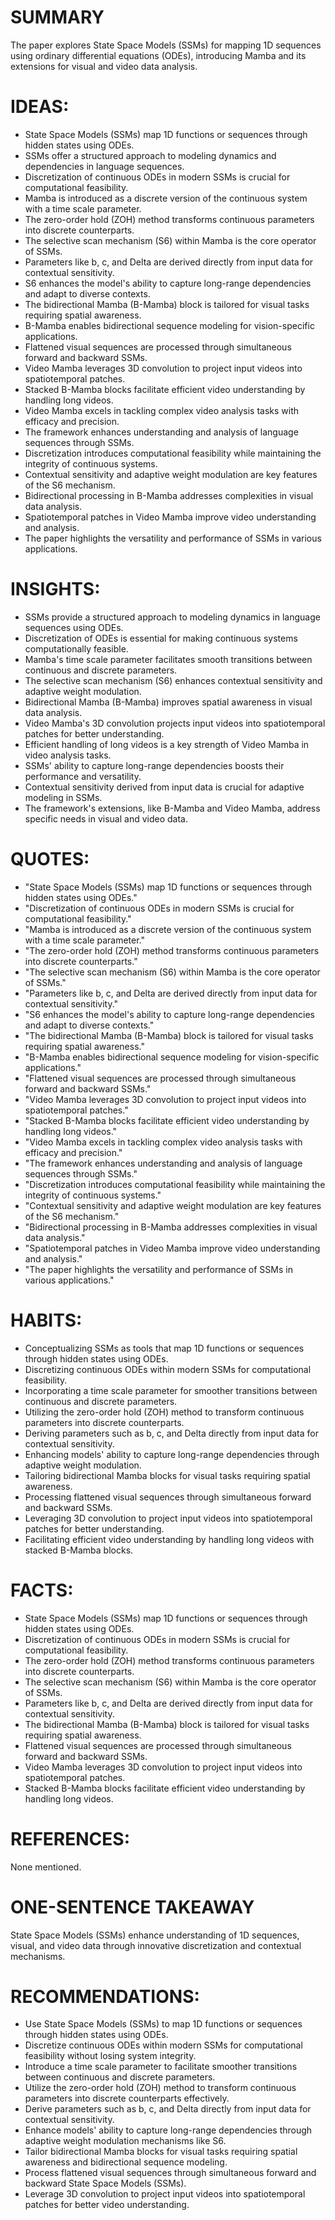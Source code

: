 # SUMMARY
The paper explores State Space Models (SSMs) for mapping 1D sequences using ordinary differential equations (ODEs), introducing Mamba and its extensions for visual and video data analysis.

# IDEAS:
- State Space Models (SSMs) map 1D functions or sequences through hidden states using ODEs.
- SSMs offer a structured approach to modeling dynamics and dependencies in language sequences.
- Discretization of continuous ODEs in modern SSMs is crucial for computational feasibility.
- Mamba is introduced as a discrete version of the continuous system with a time scale parameter.
- The zero-order hold (ZOH) method transforms continuous parameters into discrete counterparts.
- The selective scan mechanism (S6) within Mamba is the core operator of SSMs.
- Parameters like b, c, and Delta are derived directly from input data for contextual sensitivity.
- S6 enhances the model's ability to capture long-range dependencies and adapt to diverse contexts.
- The bidirectional Mamba (B-Mamba) block is tailored for visual tasks requiring spatial awareness.
- B-Mamba enables bidirectional sequence modeling for vision-specific applications.
- Flattened visual sequences are processed through simultaneous forward and backward SSMs.
- Video Mamba leverages 3D convolution to project input videos into spatiotemporal patches.
- Stacked B-Mamba blocks facilitate efficient video understanding by handling long videos.
- Video Mamba excels in tackling complex video analysis tasks with efficacy and precision.
- The framework enhances understanding and analysis of language sequences through SSMs.
- Discretization introduces computational feasibility while maintaining the integrity of continuous systems.
- Contextual sensitivity and adaptive weight modulation are key features of the S6 mechanism.
- Bidirectional processing in B-Mamba addresses complexities in visual data analysis.
- Spatiotemporal patches in Video Mamba improve video understanding and analysis.
- The paper highlights the versatility and performance of SSMs in various applications.

# INSIGHTS:
- SSMs provide a structured approach to modeling dynamics in language sequences using ODEs.
- Discretization of ODEs is essential for making continuous systems computationally feasible.
- Mamba's time scale parameter facilitates smooth transitions between continuous and discrete parameters.
- The selective scan mechanism (S6) enhances contextual sensitivity and adaptive weight modulation.
- Bidirectional Mamba (B-Mamba) improves spatial awareness in visual data analysis.
- Video Mamba's 3D convolution projects input videos into spatiotemporal patches for better understanding.
- Efficient handling of long videos is a key strength of Video Mamba in video analysis tasks.
- SSMs' ability to capture long-range dependencies boosts their performance and versatility.
- Contextual sensitivity derived from input data is crucial for adaptive modeling in SSMs.
- The framework's extensions, like B-Mamba and Video Mamba, address specific needs in visual and video data.

# QUOTES:
- "State Space Models (SSMs) map 1D functions or sequences through hidden states using ODEs."
- "Discretization of continuous ODEs in modern SSMs is crucial for computational feasibility."
- "Mamba is introduced as a discrete version of the continuous system with a time scale parameter."
- "The zero-order hold (ZOH) method transforms continuous parameters into discrete counterparts."
- "The selective scan mechanism (S6) within Mamba is the core operator of SSMs."
- "Parameters like b, c, and Delta are derived directly from input data for contextual sensitivity."
- "S6 enhances the model's ability to capture long-range dependencies and adapt to diverse contexts."
- "The bidirectional Mamba (B-Mamba) block is tailored for visual tasks requiring spatial awareness."
- "B-Mamba enables bidirectional sequence modeling for vision-specific applications."
- "Flattened visual sequences are processed through simultaneous forward and backward SSMs."
- "Video Mamba leverages 3D convolution to project input videos into spatiotemporal patches."
- "Stacked B-Mamba blocks facilitate efficient video understanding by handling long videos."
- "Video Mamba excels in tackling complex video analysis tasks with efficacy and precision."
- "The framework enhances understanding and analysis of language sequences through SSMs."
- "Discretization introduces computational feasibility while maintaining the integrity of continuous systems."
- "Contextual sensitivity and adaptive weight modulation are key features of the S6 mechanism."
- "Bidirectional processing in B-Mamba addresses complexities in visual data analysis."
- "Spatiotemporal patches in Video Mamba improve video understanding and analysis."
- "The paper highlights the versatility and performance of SSMs in various applications."

# HABITS:
- Conceptualizing SSMs as tools that map 1D functions or sequences through hidden states using ODEs.
- Discretizing continuous ODEs within modern SSMs for computational feasibility.
- Incorporating a time scale parameter for smoother transitions between continuous and discrete parameters.
- Utilizing the zero-order hold (ZOH) method to transform continuous parameters into discrete counterparts.
- Deriving parameters such as b, c, and Delta directly from input data for contextual sensitivity.
- Enhancing models' ability to capture long-range dependencies through adaptive weight modulation.
- Tailoring bidirectional Mamba blocks for visual tasks requiring spatial awareness.
- Processing flattened visual sequences through simultaneous forward and backward SSMs.
- Leveraging 3D convolution to project input videos into spatiotemporal patches for better understanding.
- Facilitating efficient video understanding by handling long videos with stacked B-Mamba blocks.

# FACTS:
- State Space Models (SSMs) map 1D functions or sequences through hidden states using ODEs.
- Discretization of continuous ODEs in modern SSMs is crucial for computational feasibility.
- The zero-order hold (ZOH) method transforms continuous parameters into discrete counterparts.
- The selective scan mechanism (S6) within Mamba is the core operator of SSMs.
- Parameters like b, c, and Delta are derived directly from input data for contextual sensitivity.
- The bidirectional Mamba (B-Mamba) block is tailored for visual tasks requiring spatial awareness.
- Flattened visual sequences are processed through simultaneous forward and backward SSMs.
- Video Mamba leverages 3D convolution to project input videos into spatiotemporal patches.
- Stacked B-Mamba blocks facilitate efficient video understanding by handling long videos.

# REFERENCES:
None mentioned.

# ONE-SENTENCE TAKEAWAY
State Space Models (SSMs) enhance understanding of 1D sequences, visual, and video data through innovative discretization and contextual mechanisms.

# RECOMMENDATIONS:
- Use State Space Models (SSMs) to map 1D functions or sequences through hidden states using ODEs.
- Discretize continuous ODEs within modern SSMs for computational feasibility without losing system integrity.
- Introduce a time scale parameter to facilitate smoother transitions between continuous and discrete parameters.
- Utilize the zero-order hold (ZOH) method to transform continuous parameters into discrete counterparts effectively.
- Derive parameters such as b, c, and Delta directly from input data for contextual sensitivity.
- Enhance models' ability to capture long-range dependencies through adaptive weight modulation mechanisms like S6.
- Tailor bidirectional Mamba blocks for visual tasks requiring spatial awareness and bidirectional sequence modeling.
- Process flattened visual sequences through simultaneous forward and backward State Space Models (SSMs).
- Leverage 3D convolution to project input videos into spatiotemporal patches for better video understanding.